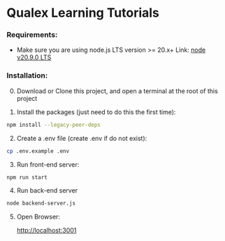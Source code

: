 # Qualex Learning Tutorials


### Requirements:
- Make sure you are using node.js LTS version >= 20.x+ Link: [node v20.9.0 LTS](https://nodejs.org/dist/v20.9.0/node-v20.9.0-x64.msi)

### Installation:

0. Download or Clone this project, and open a terminal at the root of this project

1. Install the packages (just need to do this the first time):

```bash
npm install --legacy-peer-deps
```
2. Create a .env file (create .env if do not exist):

```bash
cp .env.example .env
```
3. Run front-end server:

```bash
npm run start
```

4. Run back-end server

```bash
node backend-server.js
```

5. Open Browser:

    [http://localhost:3001](http://localhost:3001)

